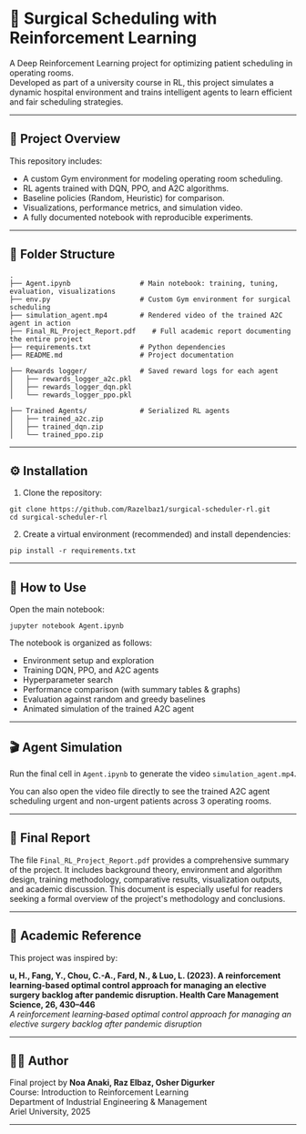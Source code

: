 # 🧠 Surgical Scheduling with Reinforcement Learning

A Deep Reinforcement Learning project for optimizing patient scheduling in operating rooms.  
Developed as part of a university course in RL, this project simulates a dynamic hospital environment and trains intelligent agents to learn efficient and fair scheduling strategies.

---

## 🚀 Project Overview

This repository includes:

- A custom Gym environment for modeling operating room scheduling.
- RL agents trained with DQN, PPO, and A2C algorithms.
- Baseline policies (Random, Heuristic) for comparison.
- Visualizations, performance metrics, and simulation video.
- A fully documented notebook with reproducible experiments.

---

## 📂 Folder Structure

```
.
├── Agent.ipynb                 # Main notebook: training, tuning, evaluation, visualizations
├── env.py                      # Custom Gym environment for surgical scheduling
├── simulation_agent.mp4        # Rendered video of the trained A2C agent in action
├── Final_RL_Project_Report.pdf    # Full academic report documenting the entire project
├── requirements.txt            # Python dependencies
├── README.md                   # Project documentation

├── Rewards logger/             # Saved reward logs for each agent
│   ├── rewards_logger_a2c.pkl
│   ├── rewards_logger_dqn.pkl
│   └── rewards_logger_ppo.pkl

├── Trained Agents/             # Serialized RL agents
│   ├── trained_a2c.zip
│   ├── trained_dqn.zip
│   └── trained_ppo.zip

```

---

## ⚙️ Installation

1. Clone the repository:

```
git clone https://github.com/Razelbaz1/surgical-scheduler-rl.git
cd surgical-scheduler-rl
```

2. Create a virtual environment (recommended) and install dependencies:

```
pip install -r requirements.txt
```

---

## 📒 How to Use

Open the main notebook:

```
jupyter notebook Agent.ipynb
```

The notebook is organized as follows:

- Environment setup and exploration
- Training DQN, PPO, and A2C agents
- Hyperparameter search
- Performance comparison (with summary tables & graphs)
- Evaluation against random and greedy baselines
- Animated simulation of the trained A2C agent

---

## 🎬 Agent Simulation

Run the final cell in `Agent.ipynb` to generate the video `simulation_agent.mp4`.

You can also open the video file directly to see the trained A2C agent scheduling urgent and non-urgent patients across 3 operating rooms.

---
## 📄 Final Report
The file `Final_RL_Project_Report.pdf` provides a comprehensive summary of the project.
It includes background theory, environment and algorithm design, training methodology, comparative results, visualization outputs, and academic discussion.
This document is especially useful for readers seeking a formal overview of the project's methodology and conclusions.

---
## 📖 Academic Reference

This project was inspired by:

**u, H., Fang, Y., Chou, C.-A., Fard, N., & Luo, L. (2023). A reinforcement learning-based optimal control approach for managing an elective surgery backlog after pandemic disruption. Health Care Management Science, 26, 430–446**  
*A reinforcement learning‑based optimal control approach for managing an elective surgery backlog after pandemic disruption*  

---

## 🧑‍💻 Author

Final project by **Noa Anaki, Raz Elbaz, Osher Digurker**  
Course: Introduction to Reinforcement Learning  
Department of Industrial Engineering & Management  
Ariel University, 2025

---
